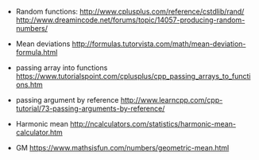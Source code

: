 - Random functions:
http://www.cplusplus.com/reference/cstdlib/rand/
http://www.dreamincode.net/forums/topic/14057-producing-random-numbers/

- Mean deviations
http://formulas.tutorvista.com/math/mean-deviation-formula.html

- passing array into functions
https://www.tutorialspoint.com/cplusplus/cpp_passing_arrays_to_functions.htm

- passing argument by reference
http://www.learncpp.com/cpp-tutorial/73-passing-arguments-by-reference/

- Harmonic mean
http://ncalculators.com/statistics/harmonic-mean-calculator.htm

- GM
https://www.mathsisfun.com/numbers/geometric-mean.html